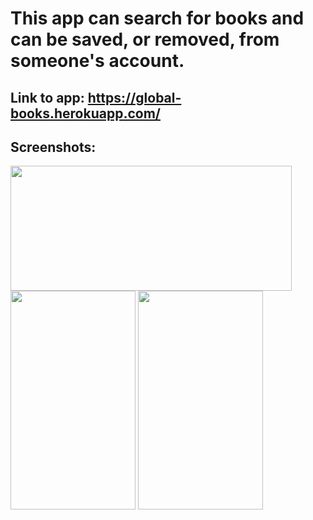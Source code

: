 # This app can search for books and can be saved, or removed, from someone's account.

## Link to app: https://global-books.herokuapp.com/

## Screenshots: 
<img src= "https://user-images.githubusercontent.com/14321730/112084246-787f7780-8b56-11eb-9762-b20362bb330a.jpg" width="450px" height="200px">
   <img src= "https://user-images.githubusercontent.com/14321730/112084655-2d199900-8b57-11eb-9b31-3fd4b5999676.jpg" width="200px" height="350px">
   <img src= "https://user-images.githubusercontent.com/14321730/112083614-60f3bf00-8b55-11eb-8ac5-28dffcf36831.jpg" width="200px" height="350px">
